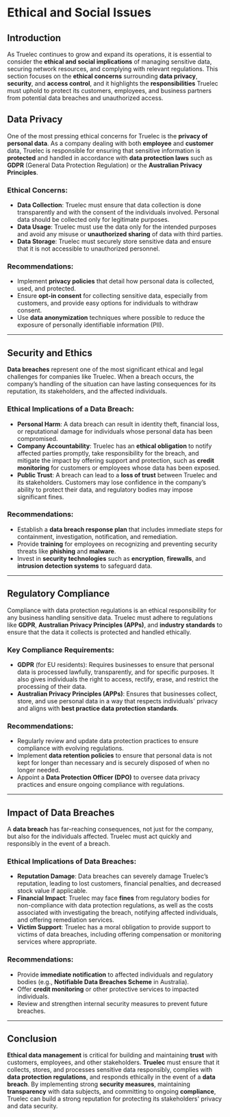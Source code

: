 # Ethical and Social Issues

## Introduction

As Truelec continues to grow and expand its operations, it is essential to consider the **ethical and social implications** of managing sensitive data, securing network resources, and complying with relevant regulations. This section focuses on the **ethical concerns** surrounding **data privacy**, **security**, and **access control**, and it highlights the **responsibilities** Truelec must uphold to protect its customers, employees, and business partners from potential data breaches and unauthorized access.

## Data Privacy

One of the most pressing ethical concerns for Truelec is the **privacy of personal data**. As a company dealing with both **employee** and **customer** data, Truelec is responsible for ensuring that sensitive information is **protected** and handled in accordance with **data protection laws** such as **GDPR** (General Data Protection Regulation) or the **Australian Privacy Principles**.

### **Ethical Concerns**:
- **Data Collection**: Truelec must ensure that data collection is done transparently and with the consent of the individuals involved. Personal data should be collected only for legitimate purposes.
- **Data Usage**: Truelec must use the data only for the intended purposes and avoid any misuse or **unauthorized sharing** of data with third parties.
- **Data Storage**: Truelec must securely store sensitive data and ensure that it is not accessible to unauthorized personnel.

### **Recommendations**:
- Implement **privacy policies** that detail how personal data is collected, used, and protected.
- Ensure **opt-in consent** for collecting sensitive data, especially from customers, and provide easy options for individuals to withdraw consent.
- Use **data anonymization** techniques where possible to reduce the exposure of personally identifiable information (PII).

---

## Security and Ethics

**Data breaches** represent one of the most significant ethical and legal challenges for companies like Truelec. When a breach occurs, the company’s handling of the situation can have lasting consequences for its reputation, its stakeholders, and the affected individuals.

### **Ethical Implications of a Data Breach**:
- **Personal Harm**: A data breach can result in identity theft, financial loss, or reputational damage for individuals whose personal data has been compromised.
- **Company Accountability**: Truelec has an **ethical obligation** to notify affected parties promptly, take responsibility for the breach, and mitigate the impact by offering support and protection, such as **credit monitoring** for customers or employees whose data has been exposed.
- **Public Trust**: A breach can lead to a **loss of trust** between Truelec and its stakeholders. Customers may lose confidence in the company’s ability to protect their data, and regulatory bodies may impose significant fines.

### **Recommendations**:
- Establish a **data breach response plan** that includes immediate steps for containment, investigation, notification, and remediation.
- Provide **training** for employees on recognizing and preventing security threats like **phishing** and **malware**.
- Invest in **security technologies** such as **encryption**, **firewalls**, and **intrusion detection systems** to safeguard data.

---

## Regulatory Compliance

Compliance with data protection regulations is an ethical responsibility for any business handling sensitive data. Truelec must adhere to regulations like **GDPR**, **Australian Privacy Principles (APPs)**, and **industry standards** to ensure that the data it collects is protected and handled ethically.

### **Key Compliance Requirements**:
- **GDPR** (for EU residents): Requires businesses to ensure that personal data is processed lawfully, transparently, and for specific purposes. It also gives individuals the right to access, rectify, erase, and restrict the processing of their data.
- **Australian Privacy Principles (APPs)**: Ensures that businesses collect, store, and use personal data in a way that respects individuals' privacy and aligns with **best practice data protection standards**.

### **Recommendations**:
- Regularly review and update data protection practices to ensure compliance with evolving regulations.
- Implement **data retention policies** to ensure that personal data is not kept for longer than necessary and is securely disposed of when no longer needed.
- Appoint a **Data Protection Officer (DPO)** to oversee data privacy practices and ensure ongoing compliance with regulations.

---

## Impact of Data Breaches

A **data breach** has far-reaching consequences, not just for the company, but also for the individuals affected. Truelec must act quickly and responsibly in the event of a breach.

### **Ethical Implications of Data Breaches**:
- **Reputation Damage**: Data breaches can severely damage Truelec’s reputation, leading to lost customers, financial penalties, and decreased stock value if applicable.
- **Financial Impact**: Truelec may face **fines** from regulatory bodies for non-compliance with data protection regulations, as well as the costs associated with investigating the breach, notifying affected individuals, and offering remediation services.
- **Victim Support**: Truelec has a moral obligation to provide support to victims of data breaches, including offering compensation or monitoring services where appropriate.

### **Recommendations**:
- Provide **immediate notification** to affected individuals and regulatory bodies (e.g., **Notifiable Data Breaches Scheme** in Australia).
- Offer **credit monitoring** or other protective services to impacted individuals.
- Review and strengthen internal security measures to prevent future breaches.

---

## Conclusion

**Ethical data management** is critical for building and maintaining **trust** with customers, employees, and other stakeholders. **Truelec** must ensure that it collects, stores, and processes sensitive data responsibly, complies with **data protection regulations**, and responds ethically in the event of a **data breach**. By implementing strong **security measures**, maintaining **transparency** with data subjects, and committing to ongoing **compliance**, Truelec can build a strong reputation for protecting its stakeholders' privacy and data security.